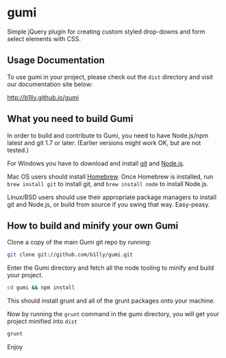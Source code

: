 gumi
====

Simple jQuery plugin for creating custom styled drop-downs and form select elements with CSS.


## Usage Documentation

To use gumi in your project, please check out the `dist` directory and visit
our documentation site below:

http://b1lly.github.io/gumi

## What you need to build Gumi

In order to build and contribute to Gumi, you need to have Node.js/npm latest and git 1.7 or later.
(Earlier versions might work OK, but are not tested.)

For Windows you have to download and install [git](http://git-scm.com/downloads) and [Node.js](http://nodejs.org/download/).

Mac OS users should install [Homebrew](http://mxcl.github.com/homebrew/). Once Homebrew is installed, run `brew install git` to install git,
and `brew install node` to install Node.js.

Linux/BSD users should use their appropriate package managers to install git and Node.js, or build from source
if you swing that way. Easy-peasy.


## How to build and minify your own Gumi

Clone a copy of the main Gumi git repo by running:

```bash
git clone git://github.com/b1lly/gumi.git
```

Enter the Gumi directory and fetch all the node tooling to minify and build your project.

```bash
cd gumi && npm install
```

This should install grunt and all of the grunt packages onto your machine.

Now by running the `grunt` command in the gumi directory, you will get your project minified into `dist`

```bash
grunt
```

Enjoy
